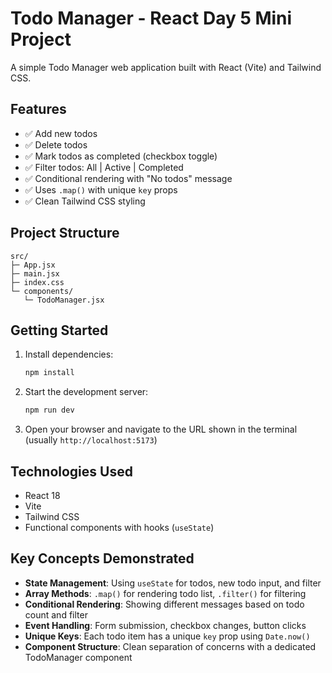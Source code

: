 # Todo Manager - React Day 5 Mini Project

A simple Todo Manager web application built with React (Vite) and Tailwind CSS.

## Features

- ✅ Add new todos
- ✅ Delete todos
- ✅ Mark todos as completed (checkbox toggle)
- ✅ Filter todos: All | Active | Completed
- ✅ Conditional rendering with "No todos" message
- ✅ Uses `.map()` with unique `key` props
- ✅ Clean Tailwind CSS styling

## Project Structure

```
src/
├─ App.jsx
├─ main.jsx
├─ index.css
└─ components/
   └─ TodoManager.jsx
```

## Getting Started

1. Install dependencies:
   ```bash
   npm install
   ```

2. Start the development server:
   ```bash
   npm run dev
   ```

3. Open your browser and navigate to the URL shown in the terminal (usually `http://localhost:5173`)

## Technologies Used

- React 18
- Vite
- Tailwind CSS
- Functional components with hooks (`useState`)

## Key Concepts Demonstrated

- **State Management**: Using `useState` for todos, new todo input, and filter
- **Array Methods**: `.map()` for rendering todo list, `.filter()` for filtering
- **Conditional Rendering**: Showing different messages based on todo count and filter
- **Event Handling**: Form submission, checkbox changes, button clicks
- **Unique Keys**: Each todo item has a unique `key` prop using `Date.now()`
- **Component Structure**: Clean separation of concerns with a dedicated TodoManager component


